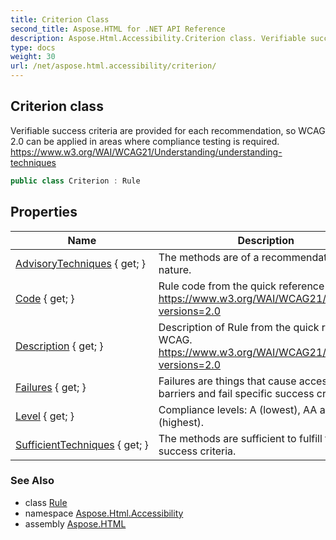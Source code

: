 ```yaml
---
title: Criterion Class
second_title: Aspose.HTML for .NET API Reference
description: Aspose.Html.Accessibility.Criterion class. Verifiable success criteria are provided for each recommendation so WCAG 2.0 can be applied in areas where compliance testing is required. https//www.w3.org/WAI/WCAG21/Understanding/understanding-techniques
type: docs
weight: 30
url: /net/aspose.html.accessibility/criterion/
---
```

## Criterion class

Verifiable success criteria are provided for each recommendation, so WCAG 2.0 can be applied in areas where compliance testing is required. https://www.w3.org/WAI/WCAG21/Understanding/understanding-techniques

```csharp
public class Criterion : Rule
```

## Properties

| Name | Description |
| --- | --- |
| [AdvisoryTechniques](../../aspose.html.accessibility/criterion/advisorytechniques/) { get; } | The methods are of a recommendatory nature. |
| [Code](../../aspose.html.accessibility/rule/code/) { get; } | Rule code from the quick reference WCAG https://www.w3.org/WAI/WCAG21/quickref/?versions=2.0 |
| [Description](../../aspose.html.accessibility/rule/description/) { get; } | Description of Rule from the quick reference WCAG. https://www.w3.org/WAI/WCAG21/quickref/?versions=2.0 |
| [Failures](../../aspose.html.accessibility/criterion/failures/) { get; } | Failures are things that cause accessibility barriers and fail specific success criteria. |
| [Level](../../aspose.html.accessibility/criterion/level/) { get; } | Compliance levels: A (lowest), AA and AAA (highest). |
| [SufficientTechniques](../../aspose.html.accessibility/criterion/sufficienttechniques/) { get; } | The methods are sufficient to fulfill the success criteria. |

### See Also

* class [Rule](../rule/)
* namespace [Aspose.Html.Accessibility](../../aspose.html.accessibility/)
* assembly [Aspose.HTML](../../)
